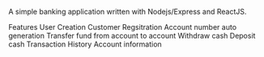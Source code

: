 A simple banking application written with Nodejs/Express and ReactJS.

Features
User Creation
Customer Regsitration
Account number auto generation
Transfer fund from account to account
Withdraw cash
Deposit cash
Transaction History
Account information